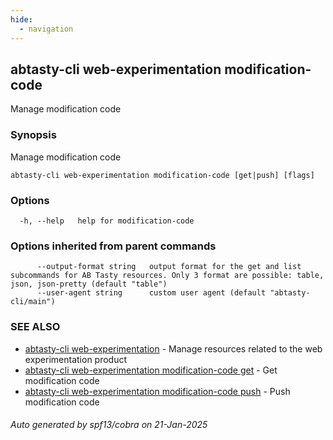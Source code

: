 ```yaml
---
hide:
  - navigation
---
```

## abtasty-cli web-experimentation modification-code

Manage modification code

### Synopsis

Manage modification code

```
abtasty-cli web-experimentation modification-code [get|push] [flags]
```

### Options

```
  -h, --help   help for modification-code
```

### Options inherited from parent commands

```
      --output-format string   output format for the get and list subcommands for AB Tasty resources. Only 3 format are possible: table, json, json-pretty (default "table")
      --user-agent string      custom user agent (default "abtasty-cli/main")
```

### SEE ALSO

* [abtasty-cli web-experimentation](abtasty-cli_web-experimentation.md)	 - Manage resources related to the web experimentation product
* [abtasty-cli web-experimentation modification-code get](abtasty-cli_web-experimentation_modification-code_get.md)	 - Get modification code
* [abtasty-cli web-experimentation modification-code push](abtasty-cli_web-experimentation_modification-code_push.md)	 - Push modification code

###### Auto generated by spf13/cobra on 21-Jan-2025

